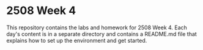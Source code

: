 # 2508 Week 4

This repository contains the labs and homework for 2508 Week 4. Each day's content is in a separate directory and contains a README.md file that explains how to set up the environment and get started.
